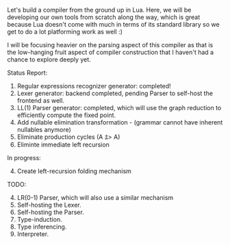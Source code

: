 Let's build a compiler from the ground up in Lua. Here, we will be developing our own tools from scratch along the way, which is great because Lua doesn't come with much in terms of its standard library so we get to do a lot platforming work as well :)

I will be focusing heavier on the parsing aspect of this compiler as that is the low-hanging fruit aspect of compiler construction that I haven't had a chance to explore deeply yet.

Status Report:

1. Regular expressions recognizer generator: completed!
2. Lexer generator: backend completed, pending Parser to self-host the frontend as well.
3. LL(1) Parser generator: completed, which will use the graph reduction to efficiently compute the fixed point.
4. Add nullable elimination transformation - (grammar cannot have inherent nullables anymore)
2. Eliminate production cycles (A ⩲> A)
3. Eliminte immediate left recursion

In progress:

4. Create left-recursion folding mechanism

TODO:

4. LR(0-1) Parser, which will also use a similar mechanism
5. Self-hosting the Lexer.
6. Self-hosting the Parser.
7. Type-induction.
8. Type inferencing.
9. Interpreter.